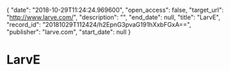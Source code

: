{
  "date": "2018-10-29T11:24:24.969600", 
  "open_access": false, 
  "target_url": "http://www.larve.com/", 
  "description": "", 
  "end_date": null, 
  "title": "LarvE", 
  "record_id": "20181029T112424/h2EpnG3pvaG191hXxbFGxA==", 
  "publisher": "larve.com", 
  "start_date": null
}

# LarvE


